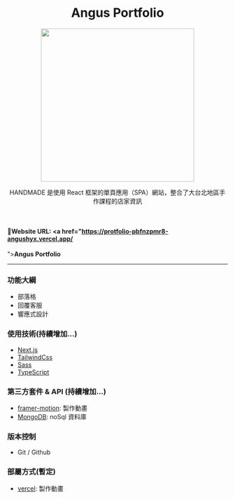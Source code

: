 <h1 align="center">Angus Portfolio
</h1>


<div align="center">
  <img width="350" src="https://i.imgur.com/Ehe9Cqg.png
">

 HANDMADE 是使用 React 框架的單頁應用（SPA）網站，整合了大台北地區手作課程的店家資訊
</div>
 <br>


#### 🔗Website URL: <a href="https://protfolio-pbfnzpmr8-angushyx.vercel.app/
"><strong>Angus Portfolio</strong></a>



<hr>

### 功能大綱

- 部落格
- 回覆客服
- 響應式設計


### 使用技術(持續增加...)
- [Next.js](https://nextjs.org/)
- [TailwindCss](https://tailwindcss.com/)
- [Sass](https://sass-lang.com/)
- [TypeScript](https://www.typescriptlang.org/)


### 第三方套件 & API (持續增加...)

- [framer-motion](https://www.framer.com/motion/): 製作動畫
- [MongoDB](https://www.mongodb.com/): noSql 資料庫
<!-- - [CKEditor](https://ckeditor.com/ckeditor-5/): 部落格新增與修改功能 
- [sweetalert2](https://sweetalert2.github.io/#input-types): 客製化 pop 訊息 
- [formik & yup ](https://formik.org/docs/guides/validation): 表單驗證 
- [swiperjs](https://swiperjs.com/demos): 輪播動畫
- [moment.js](https://github.com/moment/moment/): 轉換日期格式
- [Google calendar API](https://developers.google.com/calendar/api): 將預約手作課程加入個人 Google 行事曆中
- [Gmail Api](https://developers.google.com/gmail/api): 送出驗證信以及訂單成立通知
- [TapPay 金流](https://www.tappaysdk.com/zh/): 多元支付 -->

### 版本控制

- Git / Github
### 部屬方式(暫定)

- [vercel](https://vercel.com/): 製作動畫




